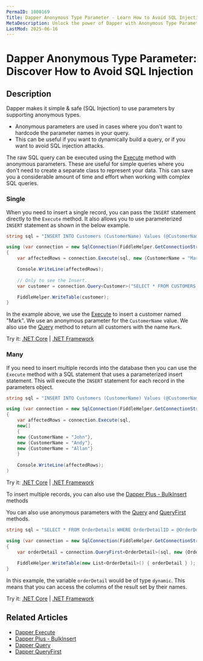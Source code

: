 ```yaml
---
PermaID: 1000169
Title: Dapper Anonymous Type Parameter - Learn How to Avoid SQL Injection
MetaDescription: Unlock the power of Dapper with Anonymous Type Parameter to avoid SQL Injection. Learn how to easily pass your parameter without worrying about user input.
LastMod: 2025-06-16
---
```


# Dapper Anonymous Type Parameter: Discover How to Avoid SQL Injection

## Description

Dapper makes it simple & safe (SQL Injection) to use parameters by supporting anonymous types. 

 - Anonymous parameters are used in cases where you don't want to hardcode the parameter names in your query. 
 - This can be useful if you want to dynamically build a query, or if you want to avoid SQL injection attacks. 

The raw SQL query can be executed using the [Execute](/execute) method with anonymous parameters. These are useful for simple queries where you don't need to create a separate class to represent your data. This can save you a considerable amount of time and effort when working with complex SQL queries.

### Single

When you need to insert a single record, you can pass the `INSERT` statement directly to the `Execute` method. It also allows you to use parameterized `INSERT` statement as shown in the below example.

```csharp
string sql = "INSERT INTO Customers (CustomerName) Values (@CustomerName);";

using (var connection = new SqlConnection(FiddleHelper.GetConnectionStringSqlServerW3Schools()))
{
	var affectedRows = connection.Execute(sql, new {CustomerName = "Mark"});

	Console.WriteLine(affectedRows);
	
	// Only to see the Insert.
	var customer = connection.Query<Customer>("SELECT * FROM CUSTOMERS WHERE CustomerName = 'Mark'").ToList();

	FiddleHelper.WriteTable(customer);
}
```

In the example above, we use the [Execute](/execute) to insert a customer named "Mark". We use an anonymous parameter for the `CustomerName` value. We also use the [Query](/query) method to return all customers with the name `Mark`.

Try it: [.NET Core](https://dotnetfiddle.net/wNl0G3) | [.NET Framework](https://dotnetfiddle.net/Z1iRIQ)

### Many

If you need to insert multiple records into the database then you can use the `Execute` method with a SQL statement that uses a parameterized insert statement. This will execute the `INSERT` statement for each record in the parameters object. 


```csharp
string sql = "INSERT INTO Customers (CustomerName) Values (@CustomerName);";

using (var connection = new SqlConnection(FiddleHelper.GetConnectionStringSqlServerW3Schools()))
{			
	var affectedRows = connection.Execute(sql,
	new[]
	{
	new {CustomerName = "John"},
	new {CustomerName = "Andy"},
	new {CustomerName = "Allan"}
	}
	
	Console.WriteLine(affectedRows);
)
```

Try it: [.NET Core](https://dotnetfiddle.net/df2ZDH) | [.NET Framework](https://dotnetfiddle.net/fvRKsY)

To insert multiple records, you can also use the [Dapper Plus - BulkInsert](https://dappertutorial.net/bulk-insert) methods

You can also use anonymous parameters with the [Query](/query) and [QueryFirst](/queryfirst) methods. 

```csharp
string sql = "SELECT * FROM OrderDetails WHERE OrderDetailID = @OrderDetailID;";

using (var connection = new SqlConnection(FiddleHelper.GetConnectionStringSqlServerW3Schools()))
{
	var orderDetail = connection.QueryFirst<OrderDetail>(sql, new {OrderDetailID = 10});
	
	FiddleHelper.WriteTable(new List<OrderDetail>() { orderDetail } );
}
```

In this example, the variable `orderDetail` would be of type `dynamic`. This means that you can access the columns of the result set by their names.

Try it: [.NET Core](https://dotnetfiddle.net/5GFAdJ) | [.NET Framework](https://dotnetfiddle.net/1K2DU4)

## Related Articles

- [Dapper Execute](/execute)
- [Dapper Plus - BulkInsert](https://dappertutorial.net/bulk-insert)
- [Dapper Query](/query)
- [Dapper QueryFirst](/queryfirst)